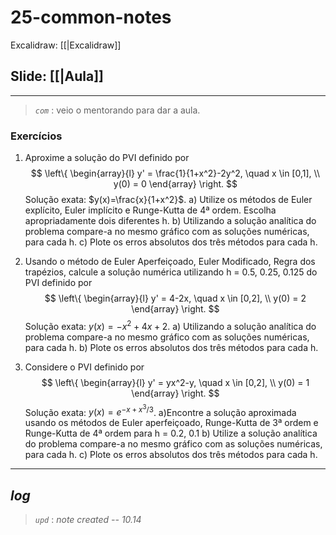 # 25-common-notes

Excalidraw: [[|Excalidraw]]

## Slide: [[|Aula]]

---

> *`com`* : veio o mentorando para dar a aula.

### Exercícios

1. Aproxime a solução do PVI definido por
   $$
\left\{
   \begin{array}{l}
   y' = \frac{1}{1+x^2}-2y^2, \quad x \in [0,1], \\
   y(0) = 0
   \end{array}
\right.
   $$
   Solução exata: $y(x)=\frac{x}{1+x^2}$.
   a) Utilize os métodos de Euler explícito, Euler implícito e Runge-Kutta de 4ª ordem. Escolha apropriadamente dois diferentes h.
   b) Utilizando a solução analítica do problema compare-a no mesmo gráfico com as soluções numéricas, para cada h.
   c) Plote os erros absolutos dos três métodos para cada h.

2. Usando o método de Euler Aperfeiçoado, Euler Modificado, Regra dos trapézios, calcule a solução numérica utilizando h = 0.5, 0.25, 0.125 do PVI definido por
   $$
\left\{
   \begin{array}{l}
   y' = 4-2x, \quad x \in [0,2], \\
   y(0) = 2
   \end{array}
\right.
   $$
   Solução exata: $y(x)=-x^2+4x+2$.
   a) Utilizando a solução analítica do problema compare-a no mesmo gráfico com as soluções numéricas, para cada h.
   b) Plote os erros absolutos dos três métodos para cada h.

3. Considere o PVI definido por
   $$
\left\{
   \begin{array}{l}
   y' = yx^2-y, \quad x \in [0,2], \\
   y(0) = 1
   \end{array}
\right.
   $$
   Solução exata: $y(x)=e^{-x+x^3/3}$.
   a)Encontre a solução aproximada usando os métodos de Euler aperfeiçoado, Runge-Kutta de 3ª ordem e Runge-Kutta de 4ª ordem para h = 0.2, 0.1
   b) Utilize a solução analítica do problema compare-a no mesmo gráfico com as soluções numéricas, para cada h.
   c) Plote os erros absolutos dos três métodos para cada h.

---

## ***log***

> *`upd`* : *note created -- 10.14*